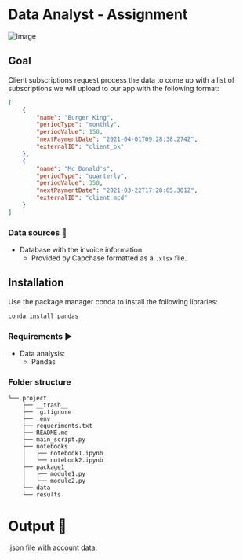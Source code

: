 # Data Analyst - Assignment 
![Image](https://uploads-ssl.webflow.com/5e820230603d2720689c8249/5ee4f9c2e4be3a3e46943568_logo_text_alternate-p-500.png)

## Goal
Client subscriptions request process the data to come up with a list of subscriptions we will upload to our app with the following format:
```json
[
	{
	    "name": "Burger King",
	    "periodType": "monthly",
	    "periodValue": 150,
	    "nextPaymentDate": "2021-04-01T09:28:38.274Z",
	    "externalID": "client_bk"
	},
	{
	    "name": "Mc Donald's",
	    "periodType": "quarterly",
	    "periodValue": 350,
	    "nextPaymentDate": "2021-03-22T17:28:05.301Z",
	    "externalID": "client_mcd"
	}
]
```


### Data sources :scroll:
 - Database with the invoice information.
    - Provided by Capchase formatted as a `.xlsx` file.
 
 ## **Installation**
Use the package manager conda to install the following libraries:

```bash
conda install pandas
```
 ### Requirements :arrow_forward:
 - Data analysis:
    - Pandas
###  **Folder structure**
```
└── project
    ├── __trash__
    ├── .gitignore
    ├── .env
    ├── requeriments.txt
    ├── README.md
    ├── main_script.py
    ├── notebooks
    │   ├── notebook1.ipynb
    │   └── notebook2.ipynb
    ├── package1
    │   ├── module1.py
    │   └── module2.py
    └── data
    └── results
```
# Output :pushpin:
.json file with account data.

